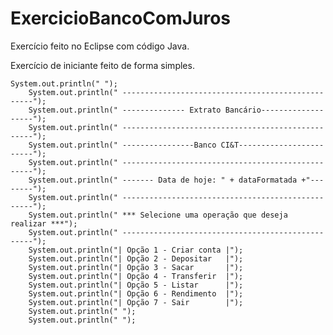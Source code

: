 # ExercicioBancoComJuros

Exercício feito no Eclipse com código Java.

Exercício de iniciante feito de forma simples.


	System.out.println(" ");
		System.out.println(" --------------------------------------------------");
		System.out.println(" -------------- Extrato Bancário-------------------");
		System.out.println(" --------------------------------------------------");
		System.out.println(" ----------------Banco CI&T------------------------");
		System.out.println(" --------------------------------------------------");
		System.out.println(" ------- Data de hoje: " + dataFormatada +"--------");
		System.out.println(" --------------------------------------------------");
		System.out.println(" *** Selecione uma operação que deseja realizar ***");
		System.out.println(" --------------------------------------------------");
		System.out.println("| Opção 1 - Criar conta |");
		System.out.println("| Opção 2 - Depositar   |");
		System.out.println("| Opção 3 - Sacar       |");
		System.out.println("| Opção 4 - Transferir  |");
		System.out.println("| Opção 5 - Listar      |");
		System.out.println("| Opção 6 - Rendimento  |");
		System.out.println("| Opção 7 - Sair        |");
		System.out.println(" ");
		System.out.println(" ");
